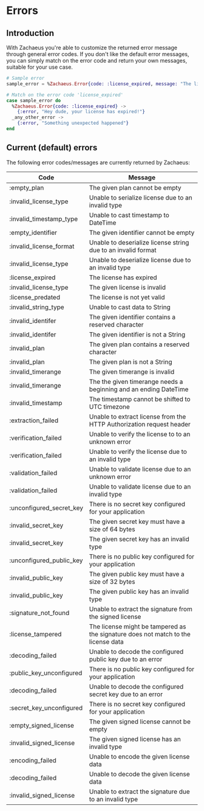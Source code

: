 # Errors

## Introduction
With Zachaeus you're able to customize the returned error message through general error codes.
If you don't like the default error messages, you can simply match on the error code and return your own messages, suitable for your use case.

```elixir
# Sample error
sample_error = %Zachaeus.Error{code: :license_expired, message: "The license has expired"}

# Match on the error code 'license_expired'
case sample_error do
  %Zachaeus.Error{code: :license_expired} ->
    {:error, "Hey dude, your license has expired!"}
  _any_other_error ->
    {:error, "Something unexpected happened"}
end
```

## Current (default) errors
The following error codes/messages are currently returned by Zachaeus:

| Code                     | Message                                                                           |
|--------------------------|-----------------------------------------------------------------------------------|
| :empty_plan              | The given plan cannot be empty                                                    |
| :invalid_license_type    | Unable to serialize license due to an invalid type                                |
| :invalid_timestamp_type  | Unable to cast timestamp to DateTime                                              |
| :empty_identifier        | The given identifier cannot be empty                                              |
| :invalid_license_format  | Unable to deserialize license string due to an invalid format                     |
| :invalid_license_type    | Unable to deserialize license due to an invalid type                              |
| :license_expired         | The license has expired                                                           |
| :invalid_license_type    | The given license is invalid                                                      |
| :license_predated        | The license is not yet valid                                                      |
| :invalid_string_type     | Unable to cast data to String                                                     |
| :invalid_identifer       | The given identifier contains a reserved character                                |
| :invalid_identifer       | The given identifier is not a String                                              |
| :invalid_plan            | The given plan contains a reserved character                                      |
| :invalid_plan            | The given plan is not a String                                                    |
| :invalid_timerange       | The given timerange is invalid                                                    |
| :invalid_timerange       | The the given timerange needs a beginning and an ending DateTime                  |
| :invalid_timestamp       | The timestamp cannot be shifted to UTC timezone                                   |
| :extraction_failed       | Unable to extract license from the HTTP Authorization request header              |
| :verification_failed     | Unable to verify the license to to an unknown error                               |
| :verification_failed     | Unable to verify the license due to an invalid type                               |
| :validation_failed       | Unable to validate license due to an unknown error                                |
| :validation_failed       | Unable to validate license due to an invalid type                                 |
| :unconfigured_secret_key | There is no secret key configured for your application                            |
| :invalid_secret_key      | The given secret key must have a size of 64 bytes                                 |
| :invalid_secret_key      | The given secret key has an invalid type                                          |
| :unconfigured_public_key | There is no public key configured for your application                            |
| :invalid_public_key      | The given public key must have a size of 32 bytes                                 |
| :invalid_public_key      | The given public key has an invalid type                                          |
| :signature_not_found     | Unable to extract the signature from the signed license                           |
| :license_tampered        | The license might be tampered as the signature does not match to the license data |
| :decoding_failed         | Unable to decode the configured public key due to an error                        |
| :public_key_unconfigured | There is no public key configured for your application                            |
| :decoding_failed         | Unable to decode the configured secret key due to an error                        |
| :secret_key_unconfigured | There is no secret key configured for your application                            |
| :empty_signed_license    | The given signed license cannot be empty                                          |
| :invalid_signed_license  | The given signed license has an invalid type                                      |
| :encoding_failed         | Unable to encode the given license data                                           |
| :decoding_failed         | Unable to decode the given license data                                           |
| :invalid_signed_license  | Unable to extract the signature due to an invalid type                            |
